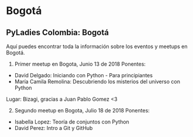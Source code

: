 # Bogotá
## PyLadies Colombia: Bogotá

Aquí puedes encontrar toda la información sobre los eventos y meetups en Bogotá.


1. Primer meetup en Bogota, Junio 13 de 2018
Ponentes: 
* David Delgado: Iniciando con Python - Para principiantes
* María Camila Remolina: Descubriendo los misterios del universo con Python

Lugar: Bizagi, gracias a Juan Pablo Gomez <3 

2. Segundo meetup en Bogota, Julio 18 de 2018
Ponentes:
* Isabella Lopez: Teoría de conjuntos con Python
* David Perez: Intro a Git y GitHub

